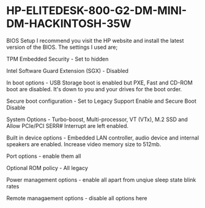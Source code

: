 # HP-ELITEDESK-800-G2-DM-MINI-DM-HACKINTOSH-35W

 
BIOS Setup
I recommend you visit the HP website and install the latest version of the BIOS. The settings I used are;

TPM Embedded Security - Set to hidden

Intel Software Guard Extension (SGX) - Disabled

In boot options - USB Storage boot is enabled but PXE, Fast and CD-ROM boot are disabled. It's down to you and your drives for the boot order.

Secure boot configuration - Set to Legacy Support Enable and Secure Boot Disable

System Options - Turbo-boost, Multi-processor, VT (VTx), M.2 SSD and Allow PCIe/PCI SERR# Interrupt are left enabled.

Built in device options - Embedded LAN controller, audio device and internal speakers are enabled. Increase video memory size to 512mb.

Port options - enable them all

Optional ROM policy - All legacy

Power management options - enable all apart from unqiue sleep state blink rates

Remote managaement options - disable all options here
